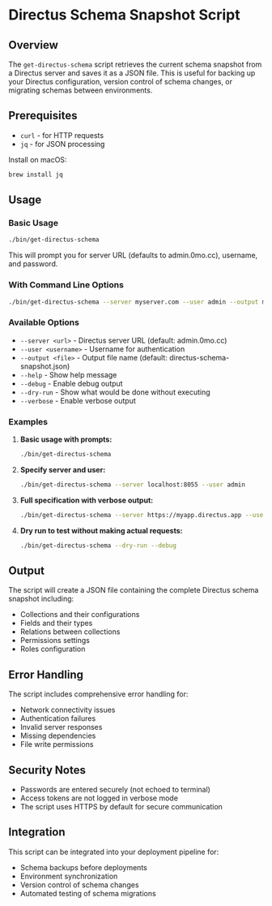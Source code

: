 # Directus Schema Snapshot Script

## Overview

The `get-directus-schema` script retrieves the current schema snapshot from a Directus server and saves it as a JSON file. This is useful for backing up your Directus configuration, version control of schema changes, or migrating schemas between environments.

## Prerequisites

- `curl` - for HTTP requests
- `jq` - for JSON processing

Install on macOS:
```bash
brew install jq
```

## Usage

### Basic Usage
```bash
./bin/get-directus-schema
```
This will prompt you for server URL (defaults to admin.0mo.cc), username, and password.

### With Command Line Options
```bash
./bin/get-directus-schema --server myserver.com --user admin --output my-schema.json --verbose
```

### Available Options

- `--server <url>` - Directus server URL (default: admin.0mo.cc)
- `--user <username>` - Username for authentication
- `--output <file>` - Output file name (default: directus-schema-snapshot.json)
- `--help` - Show help message
- `--debug` - Enable debug output
- `--dry-run` - Show what would be done without executing
- `--verbose` - Enable verbose output

### Examples

1. **Basic usage with prompts:**
   ```bash
   ./bin/get-directus-schema
   ```

2. **Specify server and user:**
   ```bash
   ./bin/get-directus-schema --server localhost:8055 --user admin
   ```

3. **Full specification with verbose output:**
   ```bash
   ./bin/get-directus-schema --server https://myapp.directus.app --user admin@example.com --output prod-schema.json --verbose
   ```

4. **Dry run to test without making actual requests:**
   ```bash
   ./bin/get-directus-schema --dry-run --debug
   ```

## Output

The script will create a JSON file containing the complete Directus schema snapshot including:
- Collections and their configurations
- Fields and their types
- Relations between collections
- Permissions settings
- Roles configuration

## Error Handling

The script includes comprehensive error handling for:
- Network connectivity issues
- Authentication failures
- Invalid server responses
- Missing dependencies
- File write permissions

## Security Notes

- Passwords are entered securely (not echoed to terminal)
- Access tokens are not logged in verbose mode
- The script uses HTTPS by default for secure communication

## Integration

This script can be integrated into your deployment pipeline for:
- Schema backups before deployments
- Environment synchronization
- Version control of schema changes
- Automated testing of schema migrations